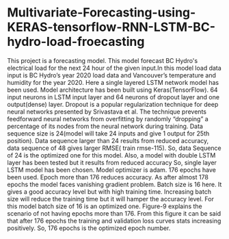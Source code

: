 # Multivariate-Forecasting-using-KERAS-tensorflow-RNN-LSTM-BC-hydro-load-froecasting

This project is a forecasting model. This model forecast BC Hydro's electrical load for the next 24 hour of the given input.In this model load data input is BC Hydro’s year 2020 load data and Vancouver’s temperature and humidity for the year 2020. Here a single layered LSTM network model has been used. Model architecture has been built using Keras(TensorFlow). 64 input neurons in LSTM input layer and 64 neurons of dropout layer and one output(dense) layer. Dropout is a popular regularization technique for deep neural networks presented by Srivastava et al. The technique prevents feedforward neural networks from overfitting by randomly “dropping” a percentage of its nodes from the neural network during training. Data sequence size is 24(model will take 24 inputs and give 1 output for 25th position). Data sequence larger than 24 results from reduced accuracy, data sequence of 48 gives larger RMSE( train rmse-115). So, data Sequence of 24 is the optimized one for this model. Also, a model with double LSTM layer has been tested but it results from reduced accuracy So, single layer LSTM model has been chosen. Model optimizer is adam. 176 epochs have been used. Epoch more than 176 reduces accuracy. As after almost 178 epochs the model faces vanishing gradient problem. Batch size is 16 here. It gives a good accuracy level but with high training time. Increasing batch size will reduce the training time but it will hamper the accuracy level. For this model batch size of 16 is an optimized one. Figure-9 explains the scenario of not having epochs more than 176. From this figure it can be said that after 176 epochs the training and validation loss curves stats increasing positively. So, 176 epochs is the optimized epoch number.

